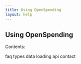 ```yaml
---
title: Using OpenSpending
layout: help
---
```


## Using OpenSpending


Contents:

   faq
   types
   data
   loading
   api
   contact

